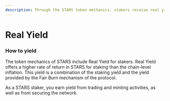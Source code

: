 ```yaml
---
description: Through the STARS token mechanics, stakers receive real yield.
---
```


# Real Yield

### How to yield

The token mechanics of STARS include Real Yield for stakers. Real Yield offers a higher rate of return in STARS for staking than the chain-level inflation. This yield is a combination of the staking yield and the yield provided by the Fair Burn mechanism of the protocol.

As a STARS staker, you earn yield from trading and minting activities, as well as from securing the network.


